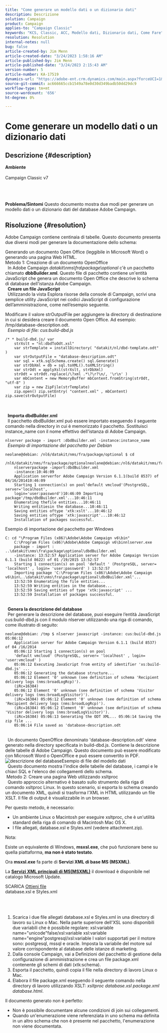 ```yaml
---
title: "Come generare un modello dati o un dizionario dati"
description: Descrizione
solution: Campaign
product: Campaign
applies-to: "Campaign Classic"
keywords: "KCS, Classic, ACC, Modello dati, Dizionario dati, Come Fare"
resolution: Resolution
internal-notes: null
bug: false
article-created-by: Jim Menn
article-created-date: "3/24/2023 1:58:16 AM"
article-published-by: Jim Menn
article-published-date: "3/24/2023 2:15:43 AM"
version-number: 5
article-number: KA-17519
dynamics-url: "https://adobe-ent.crm.dynamics.com/main.aspx?forceUCI=1&pagetype=entityrecord&etn=knowledgearticle&id=42e0f551-e7c9-ed11-b597-6045bd0061cb"
source-git-commit: ac666665ccb1549a78e0d30d349badb50dd29dc9
workflow-type: tm+mt
source-wordcount: '656'
ht-degree: 0%

---
```


# Come generare un modello dati o un dizionario dati

## Descrizione {#description}

<b>Ambiente</b><br><br>Campaign Classic v7<br><br> <br><br><br><b>Problema/Sintomi</b>
Questo documento mostra due modi per generare un modello dati o un dizionario dati del database Adobe Campaign.


## Risoluzione {#resolution}


Adobe Campaign contiene centinaia di tabelle. Questo documento presenta due diversi modi per generare la documentazione dello schema:

Generando un documento Open Office (leggibile in Microsoft Word) o generando una pagina Web HTML.
<br>Metodo 1: Creazione di un documento OpenOffice<br> 
In Adobe Campaign *datakit\nms\fra\package\optional* c&#39;è un pacchetto chiamato <b>dbbBuilder.xml</b>. Questo file di pacchetto contiene un&#39;entità JavaScript che genera un documento Open Office che descrive lo schema di database dell&#39;istanza Adobe Campaign.
<br> 
<b>Creare un file JavaScript</b>
<br> 
Utilizzando la vista Esplora risorse della console di Campaign, scrivi una semplice utility JavaScript nei codici JavaScript di configurazione dell’amministrazione, come nell’esempio seguente.

Modificare il valore strOutputFile per aggiungere la directory di destinazione in cui si desidera creare il documento Open Office. Ad esempio: /tmp/database-description.odt.
<br> 
*Esempio di file: cus:build-dbd.js*


```
/* * build-dbd.js/ var 
    strXslt = "nl:dbdToOdt.xsl" 
    var strTemplate = installDirectory( "datakit/nl/dbd-template.odt" ) 
    var strOutputFile = "database-description.odt" 
    var sql = xtk.sqlSchema.create() sql.Generate() 
    var strDbXml = db = sql.toXML().toXMLString() 
    var strOdt = applyXsl(strXslt, strDbXml) 
    strOdt = strOdt.replace(/\?xml .*\?\r?\n/, '\r\n' ) 
    var mbContent = new MemoryBuffer mbContent.fromString(strOdt, "utf-8" ) 
    var zip = new ZipFile(strTemplate) 
    zip.open() zip.setEntry( "content.xml" , mbContent) zip.save(strOutputFile)
```

<br> <br> 
<b>Importa dbdBuilder.xml</b>
<br> 
Il pacchetto dbdBuilder.xml può essere importato eseguendo il seguente comando nella directory in cui è memorizzato il pacchetto. Sostituisci instance_name con il nome effettivo dell&#39;istanza di Adobe Campaign.

`nlserver package - import :dbdBuilder.xml -instance:instance_name`
<br> 
*Esempio di importazione del pacchetto per Debian*


```
neolane@debian: /nl6/datakit/nms/fra/package/optional $ cd 
    /nl6/datakit/nms/fra/package/optionalneolane@debian:/nl6/datakit/nms/fra/package/optional$ 
    nlserverpackage -import:dbdBuilder.xml 
    -instance:10:46:09 
    Application serverfor Adobe Campaign Version 6.1.1(build 8537) of 04/16/201410:46:09 
    Starting 1 connection(s) on pool'default vmcloud'(PostgreSQL, server='localhost', 
    login='user:password')10:46:09 Importing package'/tmp/dbdBuilder.xml'...10:46:11 
    Enumerating thefile entities...10:46:11 
    Writing entitiesin the database...10:46:11 
    Saving entities oftype 'xtk:xslt'...10:46:12 
    Saving entities oftype 'xtk:javascript'...10:46:12 
    Installation of packages successful.
```


Esempio di importazione del pacchetto per Windows


```
C: cd "\Program Files (x86)\Adobe\Adobe Campaign v6\bin" 
    C:\Program Files (x86)\Adobe\Adobe Campaign v6\binnlserver.exe 
    package - import : ..\datakit\nms\fra\package\optional\dbdBuilder.xml 
    -instance: 13:52:57 Application server for Adobe Campaign Version 6.1.1 (build 8622) of 01 /19/2015 13:52:57 
    Starting 1 connection(s) on pool 'default ' (PostgreSQL, server= 'localhost' , login= 'user:password' ) 13:52:57
    Importing package 'C:\Program Files (x86)\Adobe\Adobe Campaign v6\bin\..\datakit\nms\fra\package\optional\dbdBuilder.xml'... 
    13:52:59 Enumerating the file entities... 
    13:52:59 Writing entities in the database... 
    13:52:59 Saving entities of type 'xtk:javascript' ... 
    13:52:59 Installation of packages successful.
```

<br> 
<b>Genera la descrizione del database</b>
<br> 
Per generare la descrizione del database, puoi eseguire l’entità JavaScript cus:build-dbd.js con il modulo nlserver utilizzando una riga di comando, come illustrato di seguito:


```
neolane@debian: /tmp $ nlserver javascript -instance: cus:build-dbd.js 05:06:12 
    Application server for Adobe Campaign Version 6.1.1 (build 8537) of 04 /16/2014 
    05:06:12 Starting 1 connection(s) on pool 
    'default vmcloud' (PostgreSQL, server= 'localhost' , login= 'user:vmcloud' ) 
    05:06:12 Executing JavaScript from entity of identifier 'xs:build-dbd.js' ... 
    05:06:12 Generating the database structure... 
    05:06:12 Element '0' unknown (see definition of schema 'Recipient delivery logs (nms:broadLogRcp)'). 
    (iRc=16384) 
    05:06:12 Element '0' unknown (see definition of schema 'Visitor delivery logs (nms:broadLogVisitor)'). 
    (iRc=16384) 05:06:12 Element '0' unknown (see definition of schema 'Recipient delivery logs (nms:broadLogRcp)'). 
    (iRc=16384) 05:06:12 Element '0' unknown (see definition of schema 'Visitor delivery logs (nms:broadLogVisitor)'). 
    (iRc=16384) 05:06:13 Generating the ODT XML... 05:06:14 Saving the zip file ... 
    05:06:14 File saved as 'database-description.odt
```

<br> 
Un documento OpenOffice denominato &#39;database-description.odt&#39; viene generato nella directory specificata in build-dbd.js. Contiene la descrizione delle tabelle di Adobe Campaign. Questo documento può essere modificato con Microsoft Word o OpenOffice e può essere convertito in PDF.
![descrizione del database](https://helpx.adobe.com/content/dam/help/en/campaign/kb/generate-data-model/jcr%3acontent/main-pars/image/database-description.gif "descrizione del database")Esempio di file del modello dati<br> 
Questo documento mostra l&#39;indice delle tabelle del database, i campi e le chiavi SQL e l&#39;elenco dei collegamenti dello schema.
<br> Metodo 2: Creare una pagina Web utilizzando xsltproc<br> 
Questo approccio alternativo è basato sullo strumento della riga di comando xsltproc Linux. In questo scenario, si esporta lo schema creando un documento XML, quindi si trasforma l&#39;XML in HTML utilizzando un file XSLT. Il file di output è visualizzabile in un browser.

Per questo metodo, è necessario:

- Un ambiente Linux o Macintosh per eseguire xsltproc, che è un&#39;utilità standard della riga di comando di Macintosh Mac OS X.
- I file allegati, database.xsl e Styles.xml (vedere attachment.zip).


Nota:

Esiste un equivalente di Windows, <b>msxsl.exe</b>, che può funzionare bene su quella piattaforma, <b>ma non è stato testato</b>.

Ora <b>msxsl.exe</b> fa parte di <b>Servizi XML di base MS (MSXML)</b>.

La <b>[Servizi XML principali di MS](https://www.catalog.update.microsoft.com/Search.aspx?q=Microsoft%20Core%20XML%20Services%20%28MSXML%29%204.0)</b><b>[(MSXML)](https://www.catalog.update.microsoft.com/Search.aspx?q=Microsoft%20Core%20XML%20Services%20%28MSXML%29%204.0)</b> il download è disponibile nel catalogo Microsoft Update.



SCARICA
[Ottieni file](https://helpx.adobe.com/content/dam/help/en/campaign/kb/generate-data-model/jcr:content/main-pars/download_123504941/attachments.zip "attachments.zip") <br>database.xsl e Styles.xml<br> <br> <br> 
1. Scarica i due file allegati database.xsl e Styles.xml in una directory di lavoro su Linux o Mac. Nella parte superiore dell&#39;XSL sono disponibili due variabili che è possibile regolare: xsl:variable name=&quot;unicode&quot;false/xsl:variable xsl:variable name=&quot;engine&quot;postgresql/xsl:variable I valori supportati per il motore sono: postgresql, mssql e oracle. Imposta la variabile del motore sul valore corrispondente al database delle istanze di marketing.
2. Dalla console Campaign, vai a Definizioni del pacchetto di gestione della configurazione di amministrazione e crea un file package.xml contenente gli schemi di dati (xtk:schema).
3. Esporta il pacchetto, quindi copia il file nella directory di lavoro Linux o Mac.
4. Elabora il file package.xml eseguendo il seguente comando nella directory di lavoro utilizzando XSLT: *xsltproc database.xsl package.xml database.html*.


Il documento generato non è perfetto:

- Non è possibile documentare alcune condizioni di join sui collegamenti.
- Quando un&#39;enumerazione viene referenziata in uno schema ma definita in un altro schema che non è presente nel pacchetto, l&#39;enumerazione non viene documentata.

